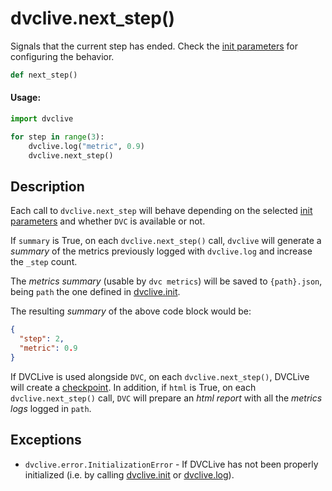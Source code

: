 # dvclive.next_step()

Signals that the current step has ended. Check the
[init parameters](/doc/dvclive/api-reference/init#parameters) for configuring
the behavior.

```py
def next_step()
```

#### Usage:

```py
import dvclive

for step in range(3):
    dvclive.log("metric", 0.9)
    dvclive.next_step()
```

## Description

Each call to `dvclive.next_step` will behave depending on the selected
[init parameters](/doc/dvclive/api-reference/init#parameters) and whether `DVC`
is available or not.

If `summary` is True, on each `dvclive.next_step()` call, `dvclive` will
generate a _summary_ of the metrics previously logged with `dvclive.log` and
increase the `_step` count.

The _metrics summary_ (usable by `dvc metrics`) will be saved to `{path}.json`,
being `path` the one defined in [dvclive.init](/doc/dvclive/api-reference/init).

The resulting _summary_ of the above code block would be:

```json
{
  "step": 2,
  "metric": 0.9
}
```

If DVCLive is used alongside `DVC`, on each `dvclive.next_step()`, DVCLive will
create a [checkpoint](/doc/user-guide/experiment-management/checkpoints). In
addition, if `html` is True, on each `dvclive.next_step()` call, `DVC` will
prepare an _html report_ with all the _metrics logs_ logged in `path`.

## Exceptions

- `dvclive.error.InitializationError` - If DVCLive has not been properly
  initialized (i.e. by calling [dvclive.init](/doc/dvclive/api-reference/init)
  or [dvclive.log](/doc/dvclive/api-reference/log)).
